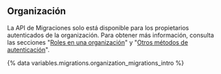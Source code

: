 ## Organización

La API de Migraciones solo está disponible para los propietarios autenticados de la organización. Para obtener más información, consulta las secciones "[Roles en una organización](/organizations/managing-peoples-access-to-your-organization-with-roles/roles-in-an-organization#permission-levels-for-an-organization)" y "[Otros métodos de autenticación](/rest/overview/other-authentication-methods)".

{% data variables.migrations.organization_migrations_intro %}
